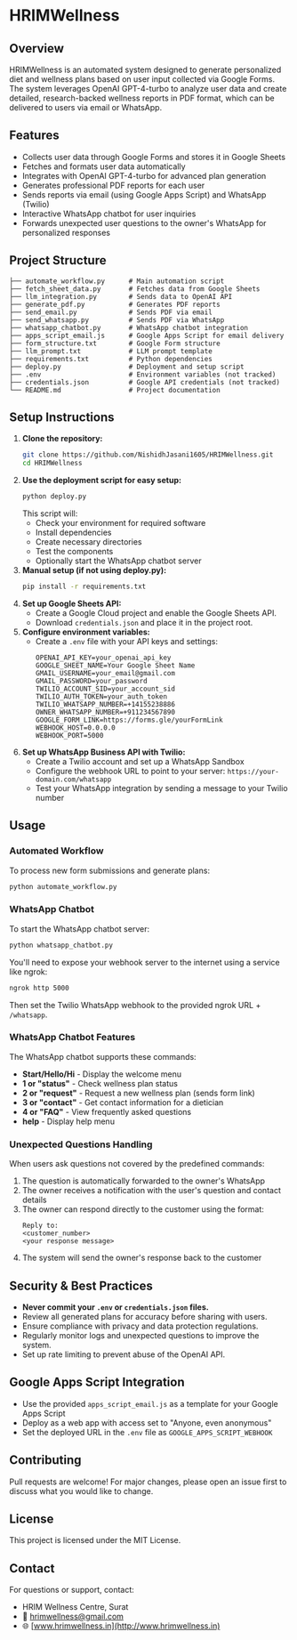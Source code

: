 # HRIMWellness

## Overview
HRIMWellness is an automated system designed to generate personalized diet and wellness plans based on user input collected via Google Forms. The system leverages OpenAI GPT-4-turbo to analyze user data and create detailed, research-backed wellness reports in PDF format, which can be delivered to users via email or WhatsApp.

## Features
- Collects user data through Google Forms and stores it in Google Sheets
- Fetches and formats user data automatically
- Integrates with OpenAI GPT-4-turbo for advanced plan generation
- Generates professional PDF reports for each user
- Sends reports via email (using Google Apps Script) and WhatsApp (Twilio)
- Interactive WhatsApp chatbot for user inquiries
- Forwards unexpected user questions to the owner's WhatsApp for personalized responses

## Project Structure
```
├── automate_workflow.py      # Main automation script
├── fetch_sheet_data.py       # Fetches data from Google Sheets
├── llm_integration.py        # Sends data to OpenAI API
├── generate_pdf.py           # Generates PDF reports
├── send_email.py             # Sends PDF via email
├── send_whatsapp.py          # Sends PDF via WhatsApp
├── whatsapp_chatbot.py       # WhatsApp chatbot integration
├── apps_script_email.js      # Google Apps Script for email delivery
├── form_structure.txt        # Google Form structure
├── llm_prompt.txt            # LLM prompt template
├── requirements.txt          # Python dependencies
├── deploy.py                 # Deployment and setup script
├── .env                      # Environment variables (not tracked)
├── credentials.json          # Google API credentials (not tracked)
└── README.md                 # Project documentation
```

## Setup Instructions
1. **Clone the repository:**
   ```bash
   git clone https://github.com/NishidhJasani1605/HRIMWellness.git
   cd HRIMWellness
   ```
2. **Use the deployment script for easy setup:**
   ```bash
   python deploy.py
   ```
   This script will:
   - Check your environment for required software
   - Install dependencies
   - Create necessary directories
   - Test the components
   - Optionally start the WhatsApp chatbot server
3. **Manual setup (if not using deploy.py):**
   ```bash
   pip install -r requirements.txt
   ```
4. **Set up Google Sheets API:**
   - Create a Google Cloud project and enable the Google Sheets API.
   - Download `credentials.json` and place it in the project root.
5. **Configure environment variables:**
   - Create a `.env` file with your API keys and settings:
     ```env
     OPENAI_API_KEY=your_openai_api_key
     GOOGLE_SHEET_NAME=Your Google Sheet Name
     GMAIL_USERNAME=your_email@gmail.com
     GMAIL_PASSWORD=your_password
     TWILIO_ACCOUNT_SID=your_account_sid
     TWILIO_AUTH_TOKEN=your_auth_token
     TWILIO_WHATSAPP_NUMBER=+14155238886
     OWNER_WHATSAPP_NUMBER=+911234567890
     GOOGLE_FORM_LINK=https://forms.gle/yourFormLink
     WEBHOOK_HOST=0.0.0.0
     WEBHOOK_PORT=5000
     ```
6. **Set up WhatsApp Business API with Twilio:**
   - Create a Twilio account and set up a WhatsApp Sandbox
   - Configure the webhook URL to point to your server: `https://your-domain.com/whatsapp`
   - Test your WhatsApp integration by sending a message to your Twilio number

## Usage

### Automated Workflow
To process new form submissions and generate plans:
```bash
python automate_workflow.py
```

### WhatsApp Chatbot
To start the WhatsApp chatbot server:
```bash
python whatsapp_chatbot.py
```

You'll need to expose your webhook server to the internet using a service like ngrok:
```bash
ngrok http 5000
```

Then set the Twilio WhatsApp webhook to the provided ngrok URL + `/whatsapp`.

### WhatsApp Chatbot Features
The WhatsApp chatbot supports these commands:
- **Start/Hello/Hi** - Display the welcome menu
- **1 or "status"** - Check wellness plan status
- **2 or "request"** - Request a new wellness plan (sends form link)
- **3 or "contact"** - Get contact information for a dietician
- **4 or "FAQ"** - View frequently asked questions
- **help** - Display help menu

### Unexpected Questions Handling
When users ask questions not covered by the predefined commands:
1. The question is automatically forwarded to the owner's WhatsApp
2. The owner receives a notification with the user's question and contact details
3. The owner can respond directly to the customer using the format:
   ```
   Reply to:
   <customer_number>
   <your response message>
   ```
4. The system will send the owner's response back to the customer

## Security & Best Practices
- **Never commit your `.env` or `credentials.json` files.**
- Review all generated plans for accuracy before sharing with users.
- Ensure compliance with privacy and data protection regulations.
- Regularly monitor logs and unexpected questions to improve the system.
- Set up rate limiting to prevent abuse of the OpenAI API.

## Google Apps Script Integration
- Use the provided `apps_script_email.js` as a template for your Google Apps Script
- Deploy as a web app with access set to "Anyone, even anonymous"
- Set the deployed URL in the `.env` file as `GOOGLE_APPS_SCRIPT_WEBHOOK`

## Contributing
Pull requests are welcome! For major changes, please open an issue first to discuss what you would like to change.

## License
This project is licensed under the MIT License.

## Contact
For questions or support, contact:
- HRIM Wellness Centre, Surat
- 📧 hrimwellness@gmail.com
- 🌐 [www.hrimwellness.in](http://www.hrimwellness.in)